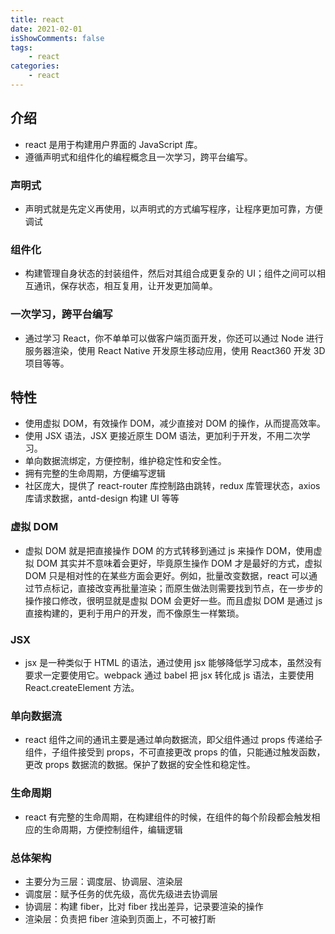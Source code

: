 ```yaml
---
title: react
date: 2021-02-01
isShowComments: false
tags:
    - react
categories:
    - react
---
```


## 介绍

-   react 是用于构建用户界面的 JavaScript 库。
-   遵循声明式和组件化的编程概念且一次学习，跨平台编写。

### 声明式

-   声明式就是先定义再使用，以声明式的方式编写程序，让程序更加可靠，方便调试

### 组件化

-   构建管理自身状态的封装组件，然后对其组合成更复杂的 UI；组件之间可以相互通讯，保存状态，相互复用，让开发更加简单。

### 一次学习，跨平台编写

-   通过学习 React，你不单单可以做客户端页面开发，你还可以通过 Node 进行服务器渲染，使用 React Native 开发原生移动应用，使用 React360 开发 3D 项目等等。

## 特性

-   使用虚拟 DOM，有效操作 DOM，减少直接对 DOM 的操作，从而提高效率。
-   使用 JSX 语法，JSX 更接近原生 DOM 语法，更加利于开发，不用二次学习。
-   单向数据流绑定，方便控制，维护稳定性和安全性。
-   拥有完整的生命周期，方便编写逻辑
-   社区庞大，提供了 react-router 库控制路由跳转，redux 库管理状态，axios 库请求数据，antd-design 构建 UI 等等

### 虚拟 DOM

-   虚拟 DOM 就是把直接操作 DOM 的方式转移到通过 js 来操作 DOM，使用虚拟 DOM 其实并不意味着会更好，毕竟原生操作 DOM 才是最好的方式，虚拟 DOM 只是相对性的在某些方面会更好。例如，批量改变数据，react 可以通过节点标记，直接改变再批量渲染；而原生做法则需要找到节点，在一步步的操作接口修改，很明显就是虚拟 DOM 会更好一些。而且虚拟 DOM 是通过 js 直接构建的，更利于用户的开发，而不像原生一样繁琐。

### JSX

-   jsx 是一种类似于 HTML 的语法，通过使用 jsx 能够降低学习成本，虽然没有要求一定要使用它。webpack 通过 babel 把 jsx 转化成 js 语法，主要使用 React.createElement 方法。

### 单向数据流

-   react 组件之间的通讯主要是通过单向数据流，即父组件通过 props 传递给子组件，子组件接受到 props，不可直接更改 props 的值，只能通过触发函数，更改 props 数据流的数据。保护了数据的安全性和稳定性。

### 生命周期

-   react 有完整的生命周期，在构建组件的时候，在组件的每个阶段都会触发相应的生命周期，方便控制组件，编辑逻辑

### 总体架构

- 主要分为三层：调度层、协调层、渲染层
- 调度层：赋予任务的优先级，高优先级进去协调层
- 协调层：构建 fiber，比对 fiber 找出差异，记录要渲染的操作
- 渲染层：负责把 fiber 渲染到页面上，不可被打断